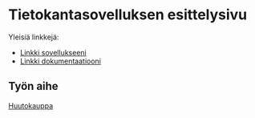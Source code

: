 # Tietokantasovelluksen esittelysivu

Yleisiä linkkejä:

* [Linkki sovellukseeni](http://juhopaak.users.cs.helsinki.fi/tsoha_huutokauppa/)
* [Linkki dokumentaatiooni](doc/dokumentaatio.pdf)

## Työn aihe

[Huutokauppa](http://advancedkittenry.github.io/suunnittelu_ja_tyoymparisto/aiheet/Huutokauppa.html) 
